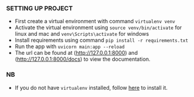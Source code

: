 ### SETTING UP PROJECT

- First create a virtual environment with command ```virtualenv venv```
- Activate the virtual environment using ```source venv/bin/activate``` for linux and mac and ```venv\Scripts\activate``` for windows
- Install requirements using command ```pip install -r requirements.txt```
- Run the app with ```uvicorn main:app --reload```
- The url can be found at (http://127.0.0.1:8000) and (http://127.0.0.1:8000/docs) to view the documentation.

### NB
- If you do not have ```virtualenv``` installed, follow [here](https://packaging.python.org/en/latest/guides/installing-using-pip-and-virtual-environments/#installing-pip) to install it.